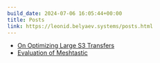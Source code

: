 ```yaml
---
build_date: 2024-07-06 16:05:44+00:00
title: Posts
link: https://leonid.belyaev.systems/posts.html
---
```



+ [On Optimizing Large S3 Transfers](/posts/on-optimizing-large-s3-transfers.html)
+ [Evaluation of Meshtastic](/posts/evaluation-of-meshtastic.html)